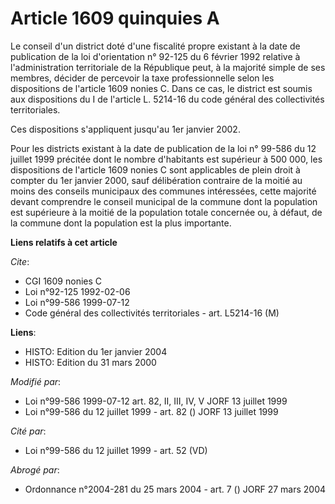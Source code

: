# Article 1609 quinquies A

Le conseil d'un district doté d'une fiscalité propre existant à la date de publication de la loi d'orientation n° 92-125 du 6
février 1992 relative à l'administration territoriale de la République peut, à la majorité simple de ses membres, décider de
percevoir la taxe professionnelle selon les dispositions de l'article 1609 nonies C. Dans ce cas, le district est soumis aux
dispositions du I de l'article L. 5214-16 du code général des collectivités territoriales.

Ces dispositions s'appliquent jusqu'au 1er janvier 2002.

Pour les districts existant à la date de publication de la loi n° 99-586 du 12 juillet 1999 précitée dont le nombre
d'habitants est supérieur à 500 000, les dispositions de l'article 1609 nonies C sont applicables de plein droit à compter du
1er janvier 2000, sauf délibération contraire de la moitié au moins des conseils municipaux des communes intéressées, cette
majorité devant comprendre le conseil municipal de la commune dont la population est supérieure à la moitié de la population
totale concernée ou, à défaut, de la commune dont la population est la plus importante.

**Liens relatifs à cet article**

_Cite_:

  - CGI 1609 nonies C
  - Loi n°92-125 1992-02-06
  - Loi n°99-586 1999-07-12
  - Code général des collectivités territoriales - art. L5214-16 (M)

**Liens**:

  - HISTO: Edition du 1er janvier 2004
  - HISTO: Edition du 31 mars 2000

_Modifié par_:

  - Loi n°99-586 1999-07-12 art. 82, II, III, IV, V JORF 13 juillet 1999
  - Loi n°99-586 du 12 juillet 1999 - art. 82 () JORF 13 juillet 1999

_Cité par_:

  - Loi n°99-586 du 12 juillet 1999 - art. 52 (VD)

_Abrogé par_:

  - Ordonnance n°2004-281 du 25 mars 2004 - art. 7 () JORF 27 mars 2004
